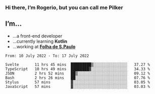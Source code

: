### Hi there, I’m Rogerio, but you can call me Pilker

## I’m…
- …a front-end developer
- …currently learning **Kotlin**
- …working at [**Folha de S.Paulo**](https://www.folha.com.br/)

<!--START_SECTION:waka-->

```text
From: 10 July 2022 - To: 17 July 2022

Svelte       11 hrs 45 mins  █████████▒░░░░░░░░░░░░░░░   37.27 %
TypeScript   10 hrs 49 mins  ████████▓░░░░░░░░░░░░░░░░   34.33 %
JSON         2 hrs 52 mins   ██▒░░░░░░░░░░░░░░░░░░░░░░   09.12 %
Bash         2 hrs 26 mins   ██░░░░░░░░░░░░░░░░░░░░░░░   07.76 %
Stylus       57 mins         ▓░░░░░░░░░░░░░░░░░░░░░░░░   03.05 %
JavaScript   57 mins         ▓░░░░░░░░░░░░░░░░░░░░░░░░   03.03 %
```

<!--END_SECTION:waka-->
